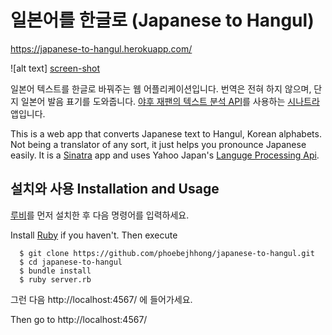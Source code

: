 # 일본어를 한글로 (Japanese to Hangul)

https://japanese-to-hangul.herokuapp.com/

![alt text] [screen-shot]

일본어 텍스트를 한글로 바꿔주는 웹 어플리케이션입니다.
번역은 전혀 하지 않으며, 단지 일본어 발음 표기를 도와줍니다.
[야후 재팬의 텍스트 분석 API][yahoo-api-link]를 사용하는 [시나트라][sinatra-link]앱입니다.

This is a web app that converts Japanese text to Hangul, Korean alphabets. Not being a translator of any sort, it just helps you pronounce Japanese easily. It is a [Sinatra][sinatra-link] app and uses Yahoo Japan's [Languge Processing Api][yahoo-api-link].

## 설치와 사용 Installation and Usage

[루비][ruby-link]를 먼저 설치한 후 다음 명령어를 입력하세요.

Install [Ruby][ruby-link] if you haven't. Then execute

```
  $ git clone https://github.com/phoebejhhong/japanese-to-hangul.git
  $ cd japanese-to-hangul
  $ bundle install
  $ ruby server.rb
```

그런 다음 http://localhost:4567/ 에 들어가세요.

Then go to http://localhost:4567/

[screen-shot]: japanese-to-hangul-screenshot.png "Japanese to Hangul"
[yahoo-api-link]: http://developer.yahoo.co.jp/webapi/jlp/furigana/v1/furigana.html
[ruby-link]: https://www.ruby-lang.org/en/downloads/
[sinatra-link]: http://www.sinatrarb.com/
